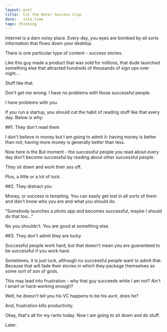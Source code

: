 ```yaml
---
layout: post
title:  Cut the Outer Success Crap
date:   site.time
tags: thinking
---
```

Internet is a darn noisy place. Every day, you eyes are bombed by all sorts information that flows down your desktop.

There is one particular type of content - success stories.

Like this guy made a product that was sold for millions, that dude launched something else that attracted hundreds of thousands of sign ups over night…

Stuff like that.

Don't get me wrong. I have no problems with those successful people.

I have problems with you.

If you run a startup, you should cut the habit of reading stuff like that every day. Below is why:

##1\. They don't read them

I don't believe in money but I am going to admit it: having money is better than not; having more money is generally better than less.

Now here is the But moment - the successful people you read about every day don't become successful by reading about other successful people.

They sit down and work their ass off.

Plus, a little or a lot of luck.

##2. They distract you

Money, or success is tempting. You can easily get lost in all sorts of them and don't know who you are and what you should do.

“Somebody launches a photo app and becomes successful, maybe I should do that too…”

No you shouldn't. You are good at something else.

##3. They don't admit they are lucky

Successful people work hard, but that doesn't mean you are guaranteed to be successful if you work hard.

Sometimes, it is just luck, although no successful people want to admit that. Because that will fade their stories in which they package themselves as some sort of son of gods.

This may lead into frustration - why that guy succeeds while I am not? Ain't I smart or hard-working enough?

Well, he doesn't tell you his VC happens to be his aunt, does he?

And, frustration kills productivity.

Okay, that's all for my rants today. Now I am going to sit down and do stuff.

Later.